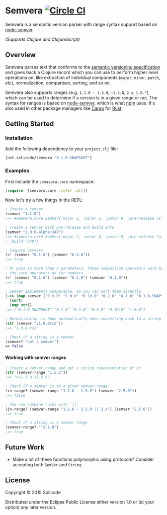 Semvera [![Circle CI](https://circleci.com/gh/solicode/semvera.svg?style=svg)](https://circleci.com/gh/solicode/semvera)
=======

Semvera is a semantic version parser with range syntax support based on [node-semver](https://github.com/npm/node-semver).

*(Supports Clojure and ClojureScript)*

Overview
--------

Semvera parses text that conforms to the [semantic versioning specification](http://semver.org/) and gives back a Clojure record which you can use to perform higher level operations on, like extraction of individual components (`major`, `minor`, `patch`, etc), normalization, comparison, sorting, and so on.

Semvera also supports ranges (e.g. `1.1.0 - 1.5.0`, `~1.3.0`, `2.x`, `1.8.*`), which can be used to determine if a version is in a given range or not. The syntax for ranges is based on [node-semver](https://github.com/npm/node-semver), which is what [npm](https://www.npmjs.com) uses. It's also used in other package managers like [Cargo](https://github.com/rust-lang/cargo) for [Rust](http://www.rust-lang.org).

Getting Started
---------------

### Installation

Add the following dependency to your `project.clj` file:

```clojure
[net.solicode/semvera "0.1.0-SNAPSHOT"]
```

### Examples

First include the `semavera.core` namespace:

```clojure
(require '[semvera.core :refer :all])
```

Now let's try a few things in the REPL:

```clojure
; Create a semver
(semver "1.1.0")
;=> #semvera.core.SemVer{:major 1, :minor 1, :patch 0, :pre-release nil, :build nil}

; Create a semver with pre-release and build info
(semver "2.0.0-alpha+340")
;=> #semvera.core.SemVer{:major 2, :minor 0, :patch 0, :pre-release "alpha",
; :build "340"}

; Compare semvers
(<' (semver "0.1.0") (semver "0.2.0"))
;=> true

; Or pass in more than 2 parameters. These comparison operators work much like
; the core operators do for numbers.
(<' (semver "0.1.0") (semver "0.2.0") (semver "0.3.0"))
;=> true

; SemVer implements Comparable, so you can sort them directly
(->> (map semver ["0.9.0" "1.0.0" "0.10.0" "0.2.0" "0.1.0" "0.1.0-SNAPSHOT"])
  (sort)
  (map str))
;=> ("0.1.0-SNAPSHOT" "0.1.0" "0.2.0" "0.9.0" "0.10.0" "1.0.0")

; Normalization is done automatically when converting back to a string
(str (semver "v1.0.0rc2"))
;=> "1.0.0-rc2"

; Check if a string is a semver
(semver? "not a semver")
=> false
```

#### Working with semver ranges

```clojure
; Create a semver-range and get a string representation of it
(str (semver-range "1.5.x"))
;=> ">=1.5.0 <1.6.0"

; Check if a semver is in a given semver-range
(in-range? (semver-range "1.2.0 - 1.5.0") (semver "2.5.0"))
;=> false

; You can combine rules with `||`
(in-range? (semver-range "1.2.0 - 1.5.0 || 2.x") (semver "2.5.0"))
;=> true

; Check if a string is a semver-range
(semver-range? "^3.1.8")
;=> true
```

Future Work
-----------

- Make a lot of these functions polymorphic using protocols? Consider accepting both `SemVer` and `String`.

License
-------

Copyright © 2015 Solicode

Distributed under the Eclipse Public License either version 1.0 or (at
your option) any later version.
